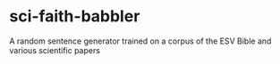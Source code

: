 sci-faith-babbler
=================

A random sentence generator trained on a corpus of the ESV Bible and various scientific papers
